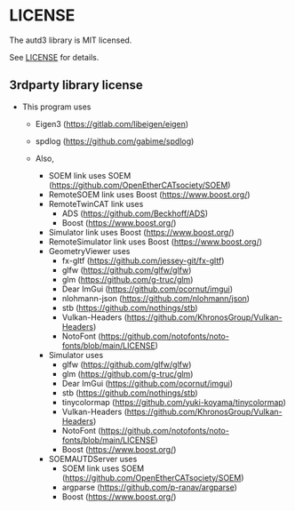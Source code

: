 # LICENSE

The autd3 library is MIT licensed.

See [LICENSE](https://github.com/shinolab/autd3/blob/master/LICENSE) for details.

## 3rdparty library license

- This program uses 
  - Eigen3 (https://gitlab.com/libeigen/eigen) 
  - spdlog (https://github.com/gabime/spdlog)

  - Also,     
    - SOEM link uses SOEM (https://github.com/OpenEtherCATsociety/SOEM)
    - RemoteSOEM link uses Boost (https://www.boost.org/)
    - RemoteTwinCAT link uses
      - ADS (https://github.com/Beckhoff/ADS)
      - Boost (https://www.boost.org/)
    - Simulator link uses Boost (https://www.boost.org/)
    - RemoteSimulator link uses Boost (https://www.boost.org/)
    - GeometryViewer uses
      - fx-gltf (https://github.com/jessey-git/fx-gltf)
      - glfw (https://github.com/glfw/glfw)
      - glm (https://github.com/g-truc/glm)
      - Dear ImGui (https://github.com/ocornut/imgui)
      - nlohmann-json (https://github.com/nlohmann/json)
      - stb (https://github.com/nothings/stb)
      - Vulkan-Headers (https://github.com/KhronosGroup/Vulkan-Headers)
      - NotoFont (https://github.com/notofonts/noto-fonts/blob/main/LICENSE)
    - Simulator uses
      - glfw (https://github.com/glfw/glfw)
      - glm (https://github.com/g-truc/glm)
      - Dear ImGui (https://github.com/ocornut/imgui)
      - stb (https://github.com/nothings/stb)
      - tinycolormap (https://github.com/yuki-koyama/tinycolormap)
      - Vulkan-Headers (https://github.com/KhronosGroup/Vulkan-Headers)
      - NotoFont (https://github.com/notofonts/noto-fonts/blob/main/LICENSE)
      - Boost (https://www.boost.org/)
    - SOEMAUTDServer uses
      - SOEM link uses SOEM (https://github.com/OpenEtherCATsociety/SOEM)
      - argparse (https://github.com/p-ranav/argparse)
      - Boost (https://www.boost.org/)
